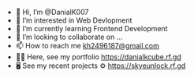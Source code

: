 - 👋 Hi, I’m @DanialK007
- 👀 I’m interested in Web Devlopment
- 🌱 I’m currently learning Frontend Development
- 💞️ I’m looking to collaborate on ...
- 📫 How to reach me kh2496187@gmail.com
- 👨‍💻 Here, see my portfolio https://danialkcube.rf.gd
- 🖥️ See my recent projects
    ⚙️ https://skyeunlock.rf.gd

<!---
DanialK007/DanialK007 is a ✨ special ✨ repository because its `README.md` (this file) appears on your GitHub profile.
You can click the Preview link to take a look at your changes.
--->

